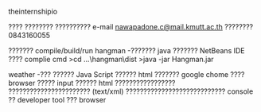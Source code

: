 theinternshipio

???? ???????? ??????????
e-mail nawapadone.c@mail.kmutt.ac.th
???????? 0843160055

??????? compile/build/run
hangman
-??????? java ??????? NetBeans IDE 
???? complie cmd
		>cd ...\hangman\dist
		>java -jar  Hangman.jar 	
	
weather
-??? ?????? Java Script ?????? html ??????? google chome ???? browser ????? 
input ?????? html ????????????????? ??????????????????????? (text/xml)
???????????????????????????? console ?? developer tool ??? browser 
